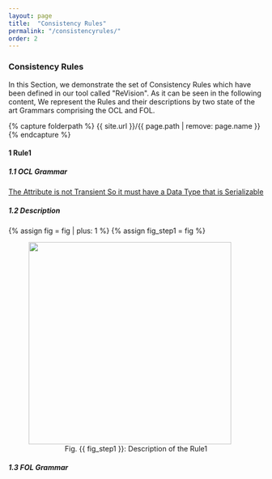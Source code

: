 ```yaml
---
layout: page
title:  "Consistency Rules"
permalink: "/consistencyrules/"
order: 2
---
```


### Consistency Rules

In this Section, we demonstrate the set of Consistency Rules which have been defined in our tool called "ReVision". As it can be seen in the following content, We represent the Rules and their descriptions by two state of the art Grammars comprising the OCL and FOL.

{% capture folderpath %}
{{ site.url }}/{{ page.path | remove: page.name }}
{% endcapture %}

#### 1 Rule1 
##### 1.1 OCL Grammar

[The Attribute is not Transient So it must have a Data Type that is Serializable](eattributetransientandserializable.md)

##### 1.2 Description

{% assign fig = fig | plus: 1 %}
{% assign fig_step1 = fig %}

<figure class="aligncenter">
	<a href="{{folderpath}}images/Folie10.PNG" target="_blank">
	<img style="width: 400px" id="fig:{{ fig_step1 }}" src="{{folderpath}}images/Folie10.PNG"/></a>
	<figcaption style="text-align: center">Fig. {{ fig_step1 }}: Description of the Rule1 </figcaption>
</figure>

 
##### 1.3 FOL Grammar

